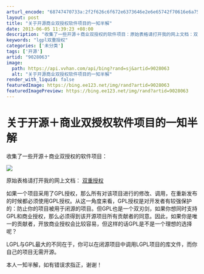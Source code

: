 ```yaml
---
arturl_encode: "68747470733a:2f2f626c6f672e6373646e2e6e65742f70616e6a756e626961:6f2f61727469636c652f64657461696c732f39303238303633"
layout: post
title: "关于开源商业双授权软件项目的一知半解"
date: 2013-06-05 11:39:23 +08:00
description: "收集了一些开源＋商业双授权的软件项目：原始表格请打开我的网上文档：双重授权如果一个项目采用了GPL授"
keywords: "lgpl双重授权"
categories: ['未分类']
tags: ['开源']
artid: "9028063"
image:
  path: https://api.vvhan.com/api/bing?rand=sj&artid=9028063
  alt: "关于开源商业双授权软件项目的一知半解"
render_with_liquid: false
featuredImage: https://bing.ee123.net/img/rand?artid=9028063
featuredImagePreview: https://bing.ee123.net/img/rand?artid=9028063
---
```


# 关于开源＋商业双授权软件项目的一知半解

收集了一些开源＋商业双授权的软件项目：

![](https://img-blog.csdn.net/20130605113512453)

原始表格请打开我的网上文档：
[双重授权](https://docs.google.com/spreadsheet/ccc?key=0ApZfuIDXdpazdDFndUxFRE02a25nWFMybW9KeFk2WEE&usp=sharing)

如果一个项目采用了GPL授权，那么所有对该项目进行的修改、调用，在重新发布的时候都必须使用GPL授权。从这一角度来看，GPL授权是对开发者有较强保护的：防止你的项目被用于闭源的项目。但GPL也是一个双刃剑，如果你想同时支持GPL和商业授权，那么必须得到该开源项目所有贡献者的同意。因此，如果你是唯一的贡献者，开放商业授权会比较容易，但这样的话GPL是不是一个理想的选择呢？

LGPL与GPL最大的不同在于，你可以在闭源项目中调用LGPL项目的库文件，而你自己的项目无需开源。

本人一知半解，如有错误求指正，谢谢！